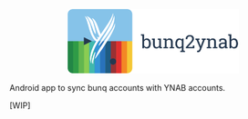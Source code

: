 <p align="center">
  <img src="https://raw.githubusercontent.com/davidmigloz/bunq2ynab-android/gh-pages/img/logo_tag.svg" width="300" alt="bunq2ynab"/>
</p>

Android app to sync bunq accounts with YNAB accounts.

[WIP]
